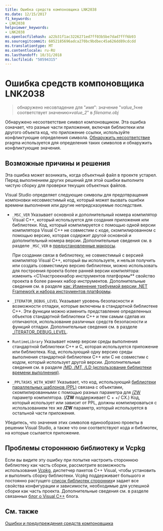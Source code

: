 ```yaml
---
title: Ошибка средств компоновщика LNK2038
ms.date: 12/15/2017
f1_keywords:
- LNK2038
helpviewer_keywords:
- LNK2038
ms.openlocfilehash: a22b31f1ac3226271ed7ff03b5be7dad7fff6b93
ms.sourcegitcommit: 6052185696adca270bc9bdbec45a626dd89cdcdd
ms.translationtype: MT
ms.contentlocale: ru-RU
ms.lasthandoff: 10/31/2018
ms.locfileid: "50594315"
---
```

# <a name="linker-tools-error-lnk2038"></a>Ошибка средств компоновщика LNK2038

> обнаружено несовпадение для "*имя*": значение "*value_1*«не соответствует значению»*value_2*" в *filename.obj*

Обнаружено несоответствие символ компоновщиком. Эта ошибка означает, что разные части приложения, включая библиотеки или другого объекта код, что приложение ссылки, используйте конфликтующие определения символа. [Обнаружить несоответствие](../../preprocessor/detect-mismatch.md) pragma используется для определения таких символов и обнаружить конфликтующие значения.

## <a name="possible-causes-and-solutions"></a>Возможные причины и решения

Эта ошибка может возникать, когда объектный файл в проекте устарел. Перед выполнением других решений для этой ошибки выполните чистую сборку для проверки текущих объектных файлов.

Visual Studio определяет следующие символы для предотвращения компоновки несовместимый код, который может вызвать ошибки времени выполнения или другие непредсказуемые последствия.

- `_MSC_VER` Указывает основной и дополнительный номера компилятор Visual C++, который используется для создания приложения или библиотеки. Код, который компилируется с помощью одной версии компилятора Visual C++ не совместим с коде, скомпилированном с помощью версию, которая содержит другой основной и дополнительный номера версии. Дополнительные сведения см. в разделе `_MSC_VER` в [предустановленные макросы](../../preprocessor/predefined-macros.md).

   При создании связи в библиотеку, не совместимый с версией компилятор Visual C++, который вы используете, и нельзя получить или создать совместимую версию библиотеки, можно использовать для построения проекта более ранней версии компилятора: изменить <C1/настроекнабор инструментов платформы** свойство проекта в более ранних набор инструментов. Дополнительные сведения см. в разделе [как: Изменение требуемой версии .NET Framework и набора инструментов платформы](../../build/how-to-modify-the-target-framework-and-platform-toolset.md).

- `_ITERATOR_DEBUG_LEVEL` Указывает уровень безопасности и возможности отладки, которые включены в стандартной библиотеке C++. Эти функции можно изменить представление определенных объектов стандартной библиотеки C++ и тем самым сделав их отличаются, использование различных средств безопасности и функций отладки. Дополнительные сведения см. в разделе [_ITERATOR_DEBUG_LEVEL](../../standard-library/iterator-debug-level.md).

- `RuntimeLibrary` Указывает номер версии среды выполнения стандартной библиотеки C++ и C, которая используется приложение или библиотека. Код, использующий одну версию среды выполнения стандартной библиотеки C++ или C не совместим с кодом, который использует другой версии. Дополнительные сведения см. в разделе [/MD, /MT, /LD (использование библиотеки времени выполнения)](../../build/reference/md-mt-ld-use-run-time-library.md).

- `_PPLTASKS_WITH_WINRT` Указывает, что код, использующий [библиотеки параллельных шаблонов (PPL)](../../parallel/concrt/parallel-patterns-library-ppl.md) связана с объектами, скомпилированными с помощью разных параметра для [/ZW](../../build/reference/zw-windows-runtime-compilation.md) параметр компилятора. (**/ZW** поддерживает C + +/ CX.) Код, который использует или зависит от PPL, должны компилироваться с использованием тех же **/ZW** параметр, который используется в остальной части приложения.

Убедитесь, что значения этих символов единообразно проекты в решении Visual Studio, а также что они соответствуют кода и библиотек, на которые ссылается приложение.

## <a name="third-party-library-issues-and-vcpkg"></a>Проблемы стороннюю библиотеку и Vcpkg

Если вы видите эту ошибку при попытке настроить стороннюю библиотеку как часть сборки, рассмотрите возможность использования [Vcpkg](../../vcpkg.md), диспетчер пакетов C++ Visual, чтобы установить и выполнить сборку библиотеки. Vcpkg поддерживает большого и постоянно растущего [список библиотек сторонних](https://github.com/Microsoft/vcpkg/tree/master/ports)и задает все свойства конфигурации и зависимости, необходимые для успешной сборки как часть проекта. Дополнительные сведения см. в разделе связанных [блог о Visual C++](https://blogs.msdn.microsoft.com/vcblog/2016/09/19/vcpkg-a-tool-to-acquire-and-build-c-open-source-libraries-on-windows/) блога.

## <a name="see-also"></a>См. также

[Ошибки и предупреждения средств компоновщика](../../error-messages/tool-errors/linker-tools-errors-and-warnings.md)